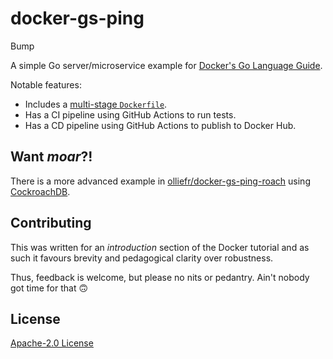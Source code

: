 # docker-gs-ping

Bump

A simple Go server/microservice example for [Docker's Go Language Guide](https://docs.docker.com/language/golang/).

Notable features:

* Includes a [multi-stage `Dockerfile`](https://github.com/olliefr/docker-gs-ping/blob/main/Dockerfile.multistage).
* Has a CI pipeline using GitHub Actions to run tests.
* Has a CD pipeline using GitHub Actions to publish to Docker Hub.

## Want _moar_?!

There is a more advanced example in [olliefr/docker-gs-ping-roach](https://github.com/olliefr/docker-gs-ping-roach) using [CockroachDB](https://github.com/cockroachdb/cockroach).

## Contributing

This was written for an _introduction_ section of the Docker tutorial and as such it favours brevity and pedagogical clarity over robustness. 

Thus, feedback is welcome, but please no nits or pedantry. Ain't nobody got time for that 🙃

## License

[Apache-2.0 License](LICENSE)
